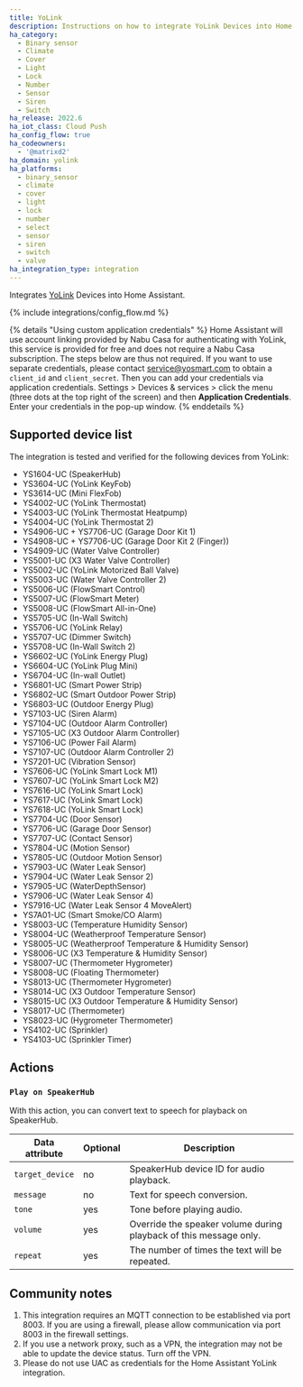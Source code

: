 ```yaml
---
title: YoLink
description: Instructions on how to integrate YoLink Devices into Home Assistant.
ha_category:
  - Binary sensor
  - Climate
  - Cover
  - Light
  - Lock
  - Number
  - Sensor
  - Siren
  - Switch
ha_release: 2022.6
ha_iot_class: Cloud Push
ha_config_flow: true
ha_codeowners:
  - '@matrixd2'
ha_domain: yolink
ha_platforms:
  - binary_sensor
  - climate
  - cover
  - light
  - lock
  - number
  - select
  - sensor
  - siren
  - switch
  - valve
ha_integration_type: integration
---
```


Integrates [YoLink](https://www.yosmart.com/) Devices into Home Assistant.

{% include integrations/config_flow.md %}

{% details "Using custom application credentials" %}
Home Assistant will use account linking provided by Nabu Casa for authenticating with YoLink, this service is provided for free and does not require a Nabu Casa subscription. The steps below are thus not required.
If you want to use separate credentials, please contact <service@yosmart.com> to obtain a `client_id` and `client_secret`. Then you can add your credentials via application credentials. Settings > Devices & services > click the menu (three dots at the top right of the screen) and then **Application Credentials**. Enter your credentials in the pop-up window.
{% enddetails %}

## Supported device list

The integration is tested and verified for the following devices from YoLink:

- YS1604-UC (SpeakerHub)
- YS3604-UC (YoLink KeyFob)
- YS3614-UC (Mini FlexFob)
- YS4002-UC (YoLink Thermostat)
- YS4003-UC (YoLink Thermostat Heatpump)
- YS4004-UC (YoLink Thermostat 2)
- YS4906-UC + YS7706-UC (Garage Door Kit 1)
- YS4908-UC + YS7706-UC (Garage Door Kit 2 (Finger))
- YS4909-UC (Water Valve Controller)
- YS5001-UC (X3 Water Valve Controller)
- YS5002-UC (YoLink Motorized Ball Valve)
- YS5003-UC (Water Valve Controller 2)
- YS5006-UC (FlowSmart Control)
- YS5007-UC (FlowSmart Meter)
- YS5008-UC (FlowSmart All-in-One)
- YS5705-UC (In-Wall Switch)
- YS5706-UC (YoLink Relay)
- YS5707-UC (Dimmer Switch)
- YS5708-UC (In-Wall Switch 2)
- YS6602-UC (YoLink Energy Plug)
- YS6604-UC (YoLink Plug Mini)
- YS6704-UC (In-wall Outlet)
- YS6801-UC (Smart Power Strip)
- YS6802-UC (Smart Outdoor Power Strip)
- YS6803-UC (Outdoor Energy Plug)
- YS7103-UC (Siren Alarm)
- YS7104-UC (Outdoor Alarm Controller)
- YS7105-UC (X3 Outdoor Alarm Controller)
- YS7106-UC (Power Fail Alarm)
- YS7107-UC (Outdoor Alarm Controller 2)
- YS7201-UC (Vibration Sensor)
- YS7606-UC (YoLink Smart Lock M1)
- YS7607-UC (YoLink Smart Lock M2)
- YS7616-UC (YoLink Smart Lock)
- YS7617-UC (YoLink Smart Lock)
- YS7618-UC (YoLink Smart Lock)
- YS7704-UC (Door Sensor)
- YS7706-UC (Garage Door Sensor)
- YS7707-UC (Contact Sensor)
- YS7804-UC (Motion Sensor)
- YS7805-UC (Outdoor Motion Sensor)
- YS7903-UC (Water Leak Sensor)
- YS7904-UC (Water Leak Sensor 2)
- YS7905-UC (WaterDepthSensor)
- YS7906-UC (Water Leak Sensor 4)
- YS7916-UC (Water Leak Sensor 4 MoveAlert)
- YS7A01-UC (Smart Smoke/CO Alarm)
- YS8003-UC (Temperature Humidity Sensor)
- YS8004-UC (Weatherproof Temperature Sensor)
- YS8005-UC (Weatherproof Temperature & Humidity Sensor)
- YS8006-UC (X3 Temperature & Humidity Sensor)
- YS8007-UC (Thermometer Hygrometer)
- YS8008-UC (Floating Thermometer)
- YS8013-UC (Thermometer Hygrometer)
- YS8014-UC (X3 Outdoor Temperature Sensor)
- YS8015-UC (X3 Outdoor Temperature & Humidity Sensor)
- YS8017-UC (Thermometer)
- YS8023-UC (Hygrometer Thermometer)
- YS4102-UC (Sprinkler)
- YS4103-UC (Sprinkler Timer)

## Actions

### `Play on SpeakerHub`

With this action, you can convert text to speech for playback on SpeakerHub.

| Data attribute  | Optional | Description                                                       |
| --------------- | -------- | ----------------------------------------------------------------- |
| `target_device` | no       | SpeakerHub device ID for audio playback.                          |
| `message`       | no       | Text for speech conversion.                                       |
| `tone`          | yes      | Tone before playing audio.                                        |
| `volume`        | yes      | Override the speaker volume during playback of this message only. |
| `repeat`        | yes      | The number of times the text will be repeated.                    |

## Community notes

1. This integration requires an MQTT connection to be established via port 8003. If you are using a firewall, please allow communication via port 8003 in the firewall settings.
2. If you use a network proxy, such as a VPN, the integration may not be able to update the device status. Turn off the VPN.
3. Please do not use UAC as credentials for the Home Assistant YoLink integration.
